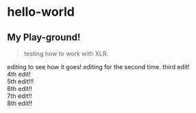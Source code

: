 # hello-world
## My Play-ground!

> testing how to work with XLR.

editing to see how it goes!
editing for the second time.
third edit!  
4th edit!  
5th edit!!!  
6th edit!!  
7th edit!!  
8th edit!!
